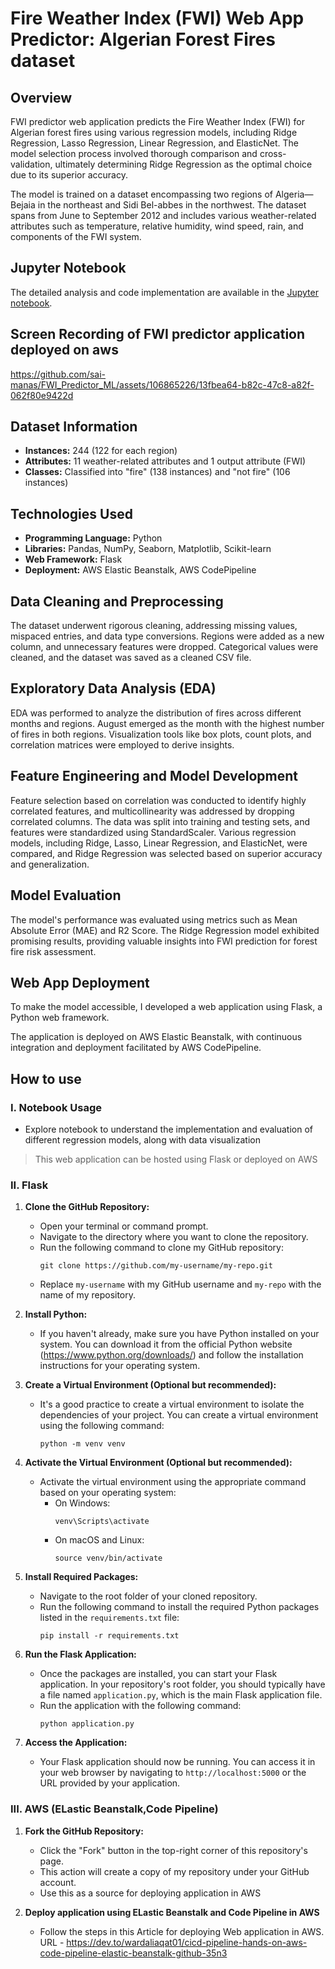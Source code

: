 # Fire Weather Index (FWI) Web App Predictor: Algerian Forest Fires dataset

## Overview

FWI predictor web application predicts the Fire Weather Index (FWI) for Algerian forest fires using various regression models, including Ridge Regression, Lasso Regression, Linear Regression, and ElasticNet. The model selection process involved thorough comparison and cross-validation, ultimately determining Ridge Regression as the optimal choice due to its superior accuracy. 

The model is trained on a dataset encompassing two regions of Algeria—Bejaia in the northeast and Sidi Bel-abbes in the northwest. The dataset spans from June to September 2012 and includes various weather-related attributes such as temperature, relative humidity, wind speed, rain, and components of the FWI system.

## Jupyter Notebook

The detailed analysis and code implementation are available in the [Jupyter notebook](https://github.com/sai-manas/FWI_Predictor_ML/blob/main/notebook/Algerian_forest_ML_project.ipynb).

## Screen Recording of FWI predictor application deployed on aws
https://github.com/sai-manas/FWI_Predictor_ML/assets/106865226/13fbea64-b82c-47c8-a82f-062f80e9422d

## Dataset Information

- **Instances:** 244 (122 for each region)
- **Attributes:** 11 weather-related attributes and 1 output attribute (FWI)
- **Classes:** Classified into "fire" (138 instances) and "not fire" (106 instances)

## Technologies Used

- **Programming Language:** Python
- **Libraries:** Pandas, NumPy, Seaborn, Matplotlib, Scikit-learn
- **Web Framework:** Flask
- **Deployment:** AWS Elastic Beanstalk, AWS CodePipeline

## Data Cleaning and Preprocessing

The dataset underwent rigorous cleaning, addressing missing values, mispaced entries, and data type conversions. Regions were added as a new column, and unnecessary features were dropped. Categorical values were cleaned, and the dataset was saved as a cleaned CSV file.

## Exploratory Data Analysis (EDA)

EDA was performed to analyze the distribution of fires across different months and regions. August emerged as the month with the highest number of fires in both regions. Visualization tools like box plots, count plots, and correlation matrices were employed to derive insights.

## Feature Engineering and Model Development

Feature selection based on correlation was conducted to identify highly correlated features, and multicollinearity was addressed by dropping correlated columns. The data was split into training and testing sets, and features were standardized using StandardScaler. Various regression models, including Ridge, Lasso, Linear Regression, and ElasticNet, were compared, and Ridge Regression was selected based on superior accuracy and generalization.

## Model Evaluation

The model's performance was evaluated using metrics such as Mean Absolute Error (MAE) and R2 Score. The Ridge Regression model exhibited promising results, providing valuable insights into FWI prediction for forest fire risk assessment.

## Web App Deployment

To make the model accessible, I developed a web application using Flask, a Python web framework. 

The application is deployed on AWS Elastic Beanstalk, with continuous integration and deployment facilitated by AWS CodePipeline.

## How to use

### I. Notebook Usage
   - Explore notebook to understand the implementation and evaluation of different regression models, along with data visualization

> This web application can be hosted using Flask or deployed on AWS
### II. Flask
1. **Clone the GitHub Repository:**
   - Open your terminal or command prompt.
   - Navigate to the directory where you want to clone the repository.
   - Run the following command to clone my GitHub repository:
     ```
     git clone https://github.com/my-username/my-repo.git
     ```
   - Replace `my-username` with my GitHub username and `my-repo` with the name of my repository.
     
2. **Install Python:**
   - If you haven't already, make sure you have Python installed on your system. You can download it from the official Python website (https://www.python.org/downloads/) and follow the installation instructions for your operating system.
     
3. **Create a Virtual Environment (Optional but recommended):**
   - It's a good practice to create a virtual environment to isolate the dependencies of your project. You can create a virtual environment using the following command:
     ```
     python -m venv venv
     ```
4. **Activate the Virtual Environment (Optional but recommended):**
   - Activate the virtual environment using the appropriate command based on your operating system:
     - On Windows:
       ```
       venv\Scripts\activate
       ```
     - On macOS and Linux:
       ```
       source venv/bin/activate
       ```
5. **Install Required Packages:**
   - Navigate to the root folder of your cloned repository.
   - Run the following command to install the required Python packages listed in the `requirements.txt` file:
     ```
     pip install -r requirements.txt
     ```
6. **Run the Flask Application:**
   - Once the packages are installed, you can start your Flask application. In your repository's root folder, you should typically have a file named `application.py`, which is the main Flask application file.
   - Run the application with the following command:
     ```
     python application.py
     ```
7. **Access the Application:**
   - Your Flask application should now be running. You can access it in your web browser by navigating to `http://localhost:5000` or the URL provided by your application.

### III. AWS (ELastic Beanstalk,Code Pipeline)
1. **Fork the GitHub Repository:**
   - Click the "Fork" button in the top-right corner of this repository's page.
   - This action will create a copy of my repository under your GitHub account.
   - Use this as a source for deploying application in AWS
     
2. **Deploy application using ELastic Beanstalk and Code Pipeline in AWS**
   - Follow the steps in this Article for deploying Web application in AWS. URL - https://dev.to/wardaliaqat01/cicd-pipeline-hands-on-aws-code-pipeline-elastic-beanstalk-github-35n3
